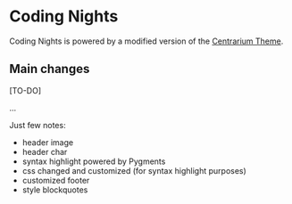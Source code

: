 # Coding Nights
Coding Nights is powered by a modified version of the [Centrarium Theme](https://github.com/bencentra/centrarium).

## Main changes
[TO-DO]

...

Just few notes:

- header image
- header char
- syntax highlight powered by Pygments
- css changed and customized (for syntax highlight purposes)
- customized footer
- style blockquotes
